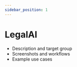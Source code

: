 ```yaml
---
sidebar_position: 1
---
```


# LegalAI

- Description and target group
- Screenshots and workflows
- Example use cases
